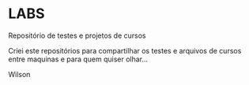 # LABS
Repositório de testes e projetos de cursos

Criei este repositórios para compartilhar os testes e arquivos de cursos entre maquinas e para quem quiser olhar...

Wilson
